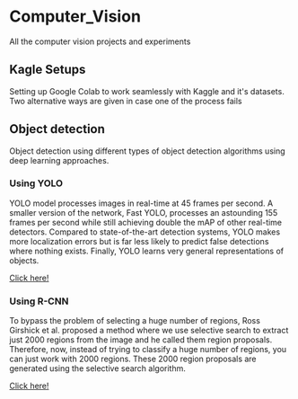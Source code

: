 # Computer_Vision
All the computer vision projects and experiments

## Kagle Setups
Setting up Google Colab to work seamlessly with Kaggle and it's datasets.
Two alternative ways are given in case one of the process fails

## Object detection
Object detection using different types of object detection algorithms using deep learning approaches.

### Using YOLO
YOLO model processes images in real-time at 45 frames
per second. A smaller version of the network, Fast YOLO,
processes an astounding 155 frames per second while
still achieving double the mAP of other real-time detectors. Compared to state-of-the-art detection systems, YOLO
makes more localization errors but is far less likely to predict false detections where nothing exists. Finally, YOLO
learns very general representations of objects.

[Click here!](https://pjreddie.com/media/files/papers/yolo.pdf)

### Using R-CNN
To bypass the problem of selecting a huge number of regions, Ross Girshick et al. proposed a method where we use selective search to extract just 2000 regions from the image and he called them region proposals. Therefore, now, instead of trying to classify a huge number of regions, you can just work with 2000 regions. These 2000 region proposals are generated using the selective search algorithm.

[Click here!](https://arxiv.org/pdf/1311.2524.pdf)
